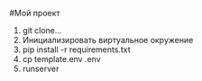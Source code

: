 #Мой проект
1. git clone...
2. Инициализировать виртуальное окружение
3. pip install -r requirements.txt
4. cp template.env .env
5. runserver
